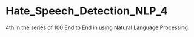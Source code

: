 # Hate_Speech_Detection_NLP_4
4th in the series of 100 End to End in using Natural Language Processing
